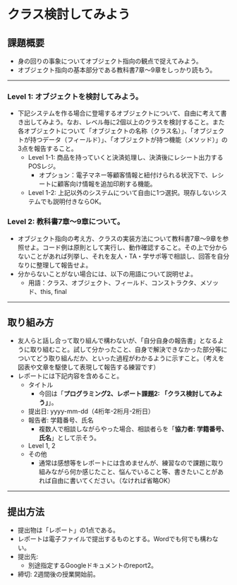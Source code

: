 # クラス検討してみよう

## <a name="abst">課題概要</a>
- 身の回りの事象についてオブジェクト指向の観点で捉えてみよう。
- オブジェクト指向の基本部分である教科書7章〜9章をしっかり読もう。

<hr>

### <a name="level1">Level 1: オブジェクトを検討してみよう。</a>
- 下記システムを作る場合に登場するオブジェクトについて、自由に考えて書き出してみよう。なお、レベル毎に2個以上のクラスを検討すること。また各オブジェクトについて「オブジェクトの名称（クラス名）」、「オブジェクトが持つデータ（フィールド）」、「オブジェクトが持つ機能（メソッド）」の3点を報告すること。
  - Level 1-1: 商品を持っていくと決済処理し、決済後にレシート出力するPOSレジ。
    - オプション：電子マネー等顧客情報と紐付けられる状況下で、レシートに顧客向け情報を追加印刷する機能。
  - Level 1-2: 上記以外のシステムについて自由に1つ選択。現存しないシステムでも説明付きならOK。

### <a name="level1">Level 2: 教科書7章〜9章について。</a>
- オブジェクト指向の考え方、クラスの実装方法について教科書7章〜9章を参照せよ。コード例は原則として実行し、動作確認すること。その上で分からないことがあれば列挙し、それを友人・TA・学サポ等で相談し、回答を自分なりに整理して報告せよ。
- 分からないことがない場合には、以下の用語について説明せよ。
  - 用語：クラス、オブジェクト、フィールド、コンストラクタ、メソッド、this, final

<hr>

## <a name="report">取り組み方</a>
- 友人らと話し合って取り組んで構わないが、「自分自身の報告書」となるように取り組むこと。試して分かったこと、自身で解決できなかった部分等についてどう取り組んだか、といった過程がわかるように示すこと。（考えを図表や文章を駆使して表現して報告する練習です）
- レポートには下記内容を含めること。
  - タイトル
    - 今回は「**プログラミング2、レポート課題2: 「クラス検討してみよう」**」。
  - 提出日: yyyy-mm-dd（4桁年-2桁月-2桁日）
  - 報告者: 学籍番号、氏名
    - 複数人で相談しながらやった場合、相談者らを「**協力者: 学籍番号、氏名**」として示そう。
  - Level 1, 2
  - その他
    - 通常は感想等をレポートには含めませんが、練習なので課題に取り組みながら何か感じたこと、悩んでいること等、書きたいことがあれば自由に書いてください。（なければ省略OK）

<hr>

## <a name="submit">提出方法</a>
- 提出物は「レポート」の1点である。
- レポートは電子ファイルで提出するものとする。Wordでも何でも構わない。
- 提出先:
  - 別途指定するGoogleドキュメントのreport2。
- 締切: 2週間後の授業開始前。
